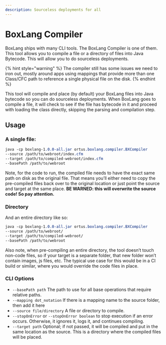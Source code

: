 ```yaml
---
description: Sourceless deployments for all
---
```


# BoxLang Compiler

BoxLang ships with many CLI tools.  The BoxLang Compiler is one of them.  This tool allows you to compile a file or a directory of files into Java Bytecode.  This will allow you to do sourceless deployments.

{% hint style="warning" %}
&#x20;The compiler still has some issues we need to iron out, mostly around apps using mappings that provide more than one Class/CFC path to reference a single physical file on the disk.
{% endhint %}

This tool will compile and place (by default) your BoxLang files into Java bytecode so you can do sourceless deployments.  When BoxLang goes to compile a file, it will check to see if the file has bytecode in it and proceed with loading the class directly, skipping the parsing and compilation step.

## Usage

### A single file:

```css
java -cp boxlang-1.0.0-all.jar ortus.boxlang.compiler.BXCompiler 
--source /path/to/webroot/index.cfm 
--target /path/to/compiled-webroot/index.cfm 
--basePath /path/to/webroot
```

Note, for the code to run, the compiled file needs to have the exact same path on disk as the original file. That means you’ll either need to copy the pre-compiled files back over to the original location or just point the source and target at the same place. **BE WARNED: this will overwrite the source code! So pay attention.**

### **Directory**

And an entire directory like so:

```css
java -cp boxlang-1.0.0-all.jar ortus.boxlang.compiler.BXCompiler 
--source /path/to/webroot/ 
--target /path/to/compiled-webroot/ 
--basePath /path/to/webroot
```

Also note, when pre-compiling an entire directory, the tool doesn’t touch non-code files, so if your target is a separate folder, that new folder won’t contain images, js files, etc. The typical use case for this would be in a CI build or similar, where you would override the code files in place.

### CLI Options

* `--basePath path`  The path to use for all base operations that require relative paths.
* `--mapping dot_notation` If there is a mapping name to the source folder, then add it here
* `--source file/directory`  A file or directory to compile.
* `--stopOnError`  or `--stopOnError boolean` to stop execution if an error occurs. Otherwise, it ignores it, logs it, and continues compiling.
* `--target path` Optional; if not passed, it will be compiled and put in the same location as the source.  This is a directory where the compiled files will be placed.
